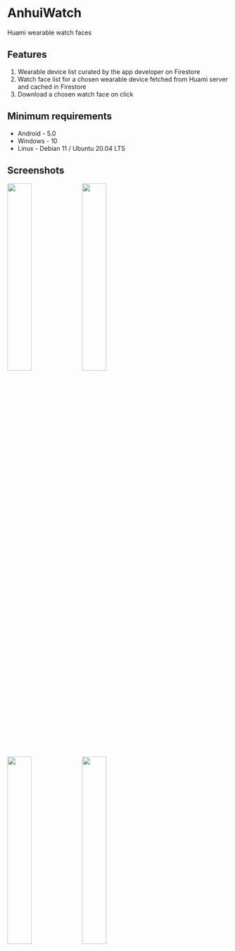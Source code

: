 # AnhuiWatch

Huami wearable watch faces

## Features
1. Wearable device list curated by the app developer on Firestore
2. Watch face list for a chosen wearable device fetched from Huami server and cached in Firestore
3. Download a chosen watch face on click

## Minimum requirements
* Android - 5.0
* Windows - 10
* Linux - Debian 11 / Ubuntu 20.04 LTS

## Screenshots
<p>
<img src="https://github.com/user-attachments/assets/d5d8d33f-1db8-4a8f-ac6a-98213d14663e" max-width="100%" width="33%">
<img src="https://github.com/user-attachments/assets/218af454-2bcc-4e55-93c9-a1d755b6f0bb" max-width="100%" width="33%">
</p>
<p>
<img src="https://github.com/user-attachments/assets/43e14311-68a4-40f0-b01f-7f911c2409f7" max-width="100%" width="33%">
<img src="https://github.com/user-attachments/assets/58b42d10-81d6-4d96-9603-526e8d2e605c" max-width="100%" width="33%">
</p>
